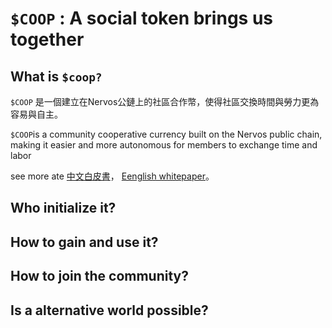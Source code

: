 # ```$COOP``` : A social token brings us together

## What is ```$coop?```
```$COOP``` 是一個建立在Nervos公鏈上的社區合作幣，使得社區交換時間與勞力更為容易與自主。

```$COOP```is a community cooperative currency built on the Nervos public chain, making it easier and more autonomous for members to exchange time and labor

see more ate [中文白皮書](https://github.com/CAAINS/COOP/blob/main/Chinese_whitepaper.md)， [Eenglish whitepaper](https://github.com/CAAINS/COOP/blob/main/en_whitepapter.md)。

## Who initialize it?


## How to gain and use it?
## How to join the community?
## Is a alternative world possible? 
